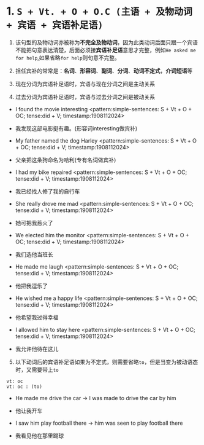 # 1. `S + Vt. + O + O.C (主语 + 及物动词 + 宾语 + 宾语补足语)` 

1. 该句型的及物动词亦被称为**不完全及物动词**，因为此类动词后面只跟一个宾语不能把句意表达清楚，后面必须接**宾语补足语**意思才完整，例如`He asked me for help`,如果省略`for help`则句意不完整。

2. 担任宾补的常常是：**名词**、**形容词**、**副词**、**分词**、**动词不定式**，**介词短语**等

3. 现在分词为宾语补足语时，宾语与现在分词之间是主动关系

4. 过去分词为宾语补足语时，宾语与过去分词之间是被动关系

* I found the movie interesting  <pattern:simple-sentences: S + Vt + O + OC; tense:did + V; timestamp:1908112024>   
* 我发现这部电影挺有趣。(形容词interesting做宾补)  

* My father named the dog Harley <pattern:simple-sentences: S + Vt + O + OC; tense:did + V; timestamp:1908112024>    
* 父亲把这条狗命名为哈利(专有名词做宾补)

* I had my bike repaired <pattern:simple-sentences: S + Vt + O + OC; tense:did + V; timestamp:1908112024>   
* 我已经找人修了我的自行车  

* She really drove me mad <pattern:simple-sentences: S + Vt + O + OC; tense:did + V; timestamp:1908112024>   
* 她可把我惹火了  

* We elected him the monitor <pattern:simple-sentences: S + Vt + O + OC; tense:did + V; timestamp:1908112024>  
* 我们选他当班长  

* He made me laugh <pattern:simple-sentences: S + Vt + O + OC; tense:did + V; timestamp:1908112024>   
* 他把我逗乐了  

* He wished me a happy life <pattern:simple-sentences: S + Vt + O + OC; tense:did + V; timestamp:1908112024>  
* 他希望我过得幸福  

* I allowed him to stay here <pattern:simple-sentences: S + Vt + O + OC; tense:did + V; timestamp:1908112024>   
* 我允许他待在这儿  

5. 以下动词后的宾语补足语如果为不定式，则需要省略`to`，但是当变为被动语态时，又需要带上`to`

`vt: oc`  
`vt: oc : (to)`  

* He made me drive the car -> I was made to drive the car by him
* 他让我开车

* I saw him play football there -> him was seen to play football there  
* 我看见他在那里踢球  

